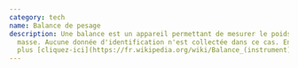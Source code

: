 ```yaml
---
category: tech
name: Balance de pesage
description: Une balance est un appareil permettant de mesurer le poids ou la
  masse. Aucune donnée d'identification n'est collectée dans ce cas. En savoir
  plus [cliquez-ici](https://fr.wikipedia.org/wiki/Balance_(instrument))
---
```

